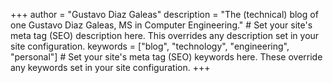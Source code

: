 +++
author = "Gustavo Diaz Galeas"
description = "The (technical) blog of one Gustavo Diaz Galeas, MS in Computer Engineering." # Set your site's meta tag (SEO) description here. This overrides any description set in your site configuration.
keywords = ["blog", "technology", "engineering", "personal"] # Set your site's meta tag (SEO) keywords here. These override any keywords set in your site configuration.
+++
